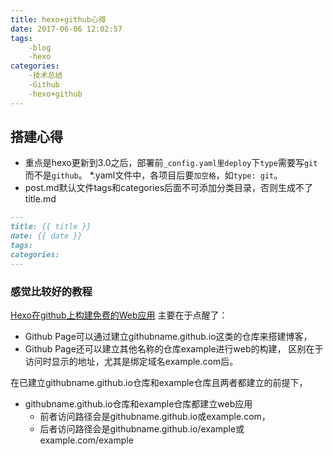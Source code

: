 ```yaml
---
title: hexo+github心得
date: 2017-06-06 12:02:57
tags:
	-blog
	-hexo
categories:
	-技术总结
	-Github
	-hexo+github
---
```

## 搭建心得
* 重点是hexo更新到3.0之后，部署前`_config.yaml里deploy`下`type`需要写`git`而不是`github`。
	*.yaml文件中，各项目后要`加空格`，如`type: git`。
* post.md默认文件tags和categories后面不可添加分类目录，否则生成不了title.md

```markdown
---
title: {{ title }}
date: {{ date }}
tags:
categories:
---
```

### 感觉比较好的教程
[Hexo在github上构建免费的Web应用](http://blog.fens.me/hexo-blog-github/)
主要在于点醒了：
* Github Page可以通过建立githubname.github.io这类的仓库来搭建博客，
* Github Page还可以建立其他名称的仓库example进行web的构建，
区别在于访问时显示的地址，尤其是绑定域名example.com后。

在已建立githubname.github.io仓库和example仓库且两者都建立的前提下，
* githubname.github.io仓库和example仓库都建立web应用
	* 前者访问路径会是githubname.github.io或example.com，
	* 后者访问路径会是githubname.github.io/example或example.com/example